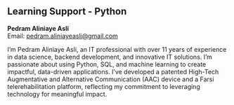 ## Learning Support - Python

**Pedram Aliniaye Asli**  
Email: pedram.aliniayeasli@gmail.com

I’m Pedram Aliniaye Asli, an IT professional with over 11 years of experience in data science, backend development, and innovative IT solutions. I’m passionate about using Python, SQL, and machine learning to create impactful, data-driven applications. I’ve developed a patented High-Tech Augmentative and Alternative Communication (AAC) device and a Farsi telerehabilitation platform, reflecting my commitment to leveraging technology for meaningful impact.